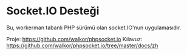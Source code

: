 # Socket.IO Desteği

Bu, workerman tabanlı PHP sürümü olan socket.IO'nun uygulamasıdır.

Proje: https://github.com/walkor/phpsocket.io
Kılavuz: https://github.com/walkor/phpsocket.io/tree/master/docs/zh

